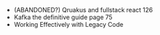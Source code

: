 - (ABANDONED?) Qruakus and fullstack react 126
- Kafka the definitive guide page 75
- Working Effectively with Legacy Code
